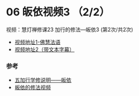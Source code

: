 # 06 皈依视频3 （2/2）

视频：慧灯禅修课23 加行的修法—皈依3 (第2次/共2次)

- [视频地址1-佛慧法语](https://fohuifayu.com/index.php/huideng-jiangtang/chanxiuke/zen-04/2624-l17093)
- [视频地址2（带文本字幕）](/video#慧灯禅修课第四册/01-3%20慧灯禅修课23%20加行的修法-皈依3.mp4)

### 参考

- [五加行学修说明——皈依](https://fohuifayu.com/index.php/huideng-jiangtang/chanxiuke/zen-04/8656-zen04-gy)
- [皈依的修法视频](https://fohuifayu.com/index.php/huideng-jiangtang/fofa-jianxiu/guiyi-de-xiufa)


